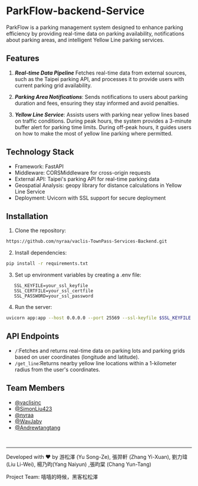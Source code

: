 # ParkFlow-backend-Service
ParkFlow is a parking management system designed to enhance parking efficiency by providing real-time data on parking availability, notifications about parking areas, and intelligent Yellow Line parking services.

## Features
1. ***Real-time Data Pipeline***
Fetches real-time data from external sources, such as the Taipei parking API, and processes it to provide users with current parking grid availability.

2. ***Parking Area Notifications***:
Sends notifications to users about parking duration and fees, ensuring they stay informed and avoid penalties.

3. ***Yellow Line Service***:
Assists users with parking near yellow lines based on traffic conditions. During peak hours, the system provides a 3-minute buffer alert for parking time limits. During off-peak hours, it guides users on how to make the most of yellow line parking where permitted.


## Technology Stack

- Framework: FastAPI
- Middleware: CORSMiddleware for cross-origin requests
- External API: Taipei's parking API for real-time parking data
- Geospatial Analysis: geopy library for distance calculations in Yellow Line Service
- Deployment: Uvicorn with SSL support for secure deployment


## Installation
1. Clone the repository:
```bash 
https://github.com/nyraa/vaclis-TownPass-Services-Backend.git
```

2. Install dependencies:
```bash
pip install -r requirements.txt
```

3. Set up environment variables by creating a .env file:
```env
   SSL_KEYFILE=your_ssl_keyfile
   SSL_CERTFILE=your_ssl_certfile
   SSL_PASSWORD=your_ssl_password
```
4. Run the server:
```bash
uvicorn app:app --host 0.0.0.0 --port 25569 --ssl-keyfile $SSL_KEYFILE --ssl-certfile $SSL_CERTFILE --ssl-keyfile-password $SSL_PASSWORD
```


## API Endpoints
- `/`:Fetches and returns real-time data on parking lots and parking grids based on user coordinates (longitude and latitude).
- `/get_line`:Returns nearby yellow line locations within a 1-kilometer radius from the user's coordinates.

## Team Members
- [@vaclisinc](https://www.github.com/vaclisinc)
- [@SimonLiu423](https://www.github.com/SimonLiu423)
- [@nyraa](https://github.com/nyraa)
- [@WavJaby](https://www.github.com/WavJaby)
- [@Andrewtangtang](https://www.github.com/Andrewtangtang) 


<br>

---


Developed with ❤️ by 游松澤 (Yu Song-Ze), 張羿軒 (Zhang Yi-Xuan), 劉力瑋 (Liu Li-Wei), 楊乃昀(Yang Naiyun) ,張昀棠 (Chang Yun-Tang)

Project Team: 嘻嘻的時候，黑客松松澤
